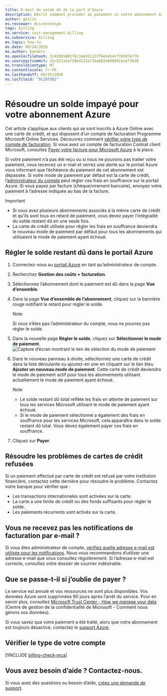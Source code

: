 ```yaml
---
title: E-mail de solde dû de la part d’Azure
description: Décrit comment procéder au paiement si votre abonnement Azure présente un solde impayé.
author: genlin
ms.reviewer: dcscontentpm
tags: billing
ms.service: cost-management-billing
ms.subservice: billing
ms.topic: how-to
ms.date: 08/20/2020
ms.author: banders
ms.openlocfilehash: 3c42db58017dc3a692c227f6eb454cf7b597e77b
ms.sourcegitcommit: 32c521a2ef396d121e71ba682e098092ac673b30
ms.translationtype: HT
ms.contentlocale: fr-FR
ms.lasthandoff: 09/25/2020
ms.locfileid: "91297582"
---
```

# <a name="resolve-past-due-balance-for-your-azure-subscription"></a>Résoudre un solde impayé pour votre abonnement Azure

Cet article s’applique aux clients qui se sont inscrits à Azure Online avec une carte de crédit, et qui disposent d’un compte de facturation Programme Microsoft Online Services. Découvrez comment [vérifier votre type de compte de facturation](#check-the-type-of-your-account). Si vous avez un compte de facturation Contrat client Microsoft, consultez [Payer votre facture pour Microsoft Azure](../understand/pay-bill.md) à la place.

Si votre paiement n’a pas été reçu ou si nous ne pouvons pas traiter votre paiement, vous recevrez un e-mail et verrez une alerte sur le portail Azure vous informant que l’échéance du paiement de cet abonnement est dépassée. Si votre mode de paiement par défaut est la carte de crédit, l’[administrateur du compte](../understand/subscription-transfer.md#whoisaa) peut régler ces frais en souffrance sur le portail Azure. Si vous payez par facture (chèque/virement bancaire), envoyez votre paiement à l’adresse indiquée au bas de la facture.

> [!IMPORTANT]
> * Si vous avez plusieurs abonnements associés à la même carte de crédit et qu’ils sont tous en retard de paiement, vous devez payer l’intégralité du solde restant dû en une seule fois.
> * La carte de crédit utilisée pour régler les frais en souffrance deviendra le nouveau mode de paiement par défaut pour tous les abonnements qui utilisaient le mode de paiement ayant échoué.

## <a name="resolve-past-due-balance-in-the-azure-portal"></a>Régler le solde restant dû dans le portail Azure

1. Connectez-vous au [portail Azure](https://portal.azure.com) en tant qu’administrateur de compte.
1. Recherchez **Gestion des coûts + facturation**.
1. Sélectionnez l’abonnement dont le paiement est dû dans la page **Vue d’ensemble**.
1. Dans la page **Vue d’ensemble de l’abonnement**, cliquez sur la bannière rouge notifiant le retard pour régler le solde.
    > [!NOTE]
    > Si vous n’êtes pas l’administrateur du compte, vous ne pourrez pas régler le solde.
1. Dans la nouvelle page **Régler le solde**, cliquez sur **Sélectionner le mode de paiement**.
    ![Capture d’écran montrant le lien de sélection du mode de paiement](./media/resolve-past-due-balance/settle-balance-screen.png)

1. Dans le nouveau panneau à droite, sélectionnez une carte de crédit dans la liste déroulante ou ajoutez-en une en cliquant sur le lien bleu **Ajouter un nouveau mode de paiement**. Cette carte de crédit deviendra le mode de paiement actif pour tous les abonnements utilisant actuellement le mode de paiement ayant échoué.
     > [!NOTE]
     > * Le solde restant dû total reflète les frais en attente de paiement sur tous les services Microsoft utilisant le mode de paiement ayant échoué.
     > * Si le mode de paiement sélectionné a également des frais en souffrance pour les services Microsoft, cela apparaîtra dans le solde restant dû total. Vous devez également payer ces frais en souffrance.
1. Cliquez sur **Payer**.

## <a name="troubleshoot-declined-credit-card"></a>Résoudre les problèmes de cartes de crédit refusées

Si un paiement effectué par carte de crédit est refusé par votre institution financière, contactez cette dernière pour résoudre le problème. Contactez votre banque pour vérifier que :
- Les transactions internationales sont activées sur la carte.
- La carte a une limite de crédit ou des fonds suffisants pour régler le solde.
- Les paiements récurrents sont activés sur la carte.

## <a name="not-getting-billing-email-notifications"></a>Vous ne recevez pas les notifications de facturation par e-mail ?

Si vous êtes administrateur de compte, [vérifiez quelle adresse e-mail est utilisée pour les notifications](change-azure-account-profile.md). Nous vous recommandons d’utiliser une adresse e-mail que vous consultez régulièrement. Si l’adresse e-mail est correcte, consultez votre dossier de courrier indésirable.

## <a name="if-i-forget-to-pay-what-happens"></a>Que se passe-t-il si j’oublie de payer ?

Le service est annulé et vos ressources ne sont plus disponibles. Vos données Azure sont supprimées 90 jours après l’arrêt du service. Pour en savoir plus, consultez [Microsoft Trust Center - How we manage your data](https://go.microsoft.com/fwLink/p/?LinkID=822930&clcid=0x409) (Centre de gestion de la confidentialité de Microsoft - Comment nous gérons vos données).

Si vous savez que votre paiement a été traité, alors que votre abonnement est toujours désactivé, contactez le [support Azure](https://portal.azure.com/#blade/Microsoft_Azure_Support/HelpAndSupportBlade).

## <a name="check-the-type-of-your-account"></a>Vérifier le type de votre compte
[!INCLUDE [billing-check-mca](../../../includes/billing-check-account-type.md)]

## <a name="need-help-contact-us"></a>Vous avez besoin d’aide ? Contactez-nous.

Si vous avez des questions ou besoin d’aide, [créez une demande de support](https://go.microsoft.com/fwlink/?linkid=2083458).
